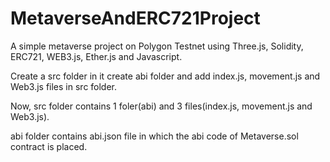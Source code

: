 # MetaverseAndERC721Project

A simple metaverse project on Polygon Testnet using Three.js, Solidity, ERC721, WEB3.js, Ether.js and Javascript.

Create a src folder in it create abi folder and add index.js, movement.js and Web3.js files in src folder.

Now, src folder contains 1 foler(abi) and 3 files(index.js, movement.js and Web3.js).

abi folder contains abi.json file in which the abi code of Metaverse.sol contract is placed.
